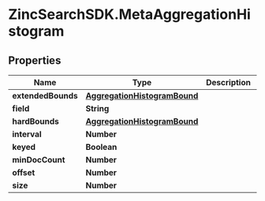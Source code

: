 # ZincSearchSDK.MetaAggregationHistogram

## Properties

Name | Type | Description | Notes
------------ | ------------- | ------------- | -------------
**extendedBounds** | [**AggregationHistogramBound**](AggregationHistogramBound.md) |  | [optional] 
**field** | **String** |  | [optional] 
**hardBounds** | [**AggregationHistogramBound**](AggregationHistogramBound.md) |  | [optional] 
**interval** | **Number** |  | [optional] 
**keyed** | **Boolean** |  | [optional] 
**minDocCount** | **Number** |  | [optional] 
**offset** | **Number** |  | [optional] 
**size** | **Number** |  | [optional] 


